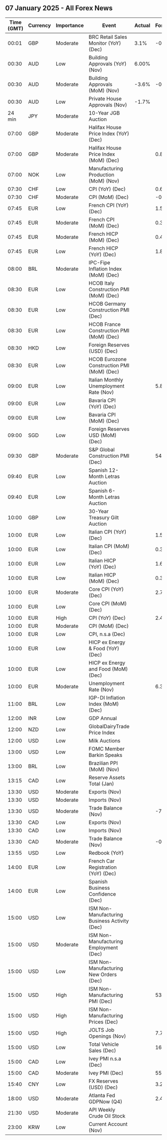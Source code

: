 ## 07 January 2025 - All Forex News

| Time (GMT) | Currency | Importance | Event | Actual | Forecast | Previous |
|------|----------|------------|-------|--------|----------|----------|
| 00:01 | GBP | Moderate | BRC Retail Sales Monitor (YoY) (Dec) | 3.1% | -0.2% | -3.4% |
| 00:30 | AUD | Low | Building Approvals (YoY) (Nov) | 6.00% |  | 13.80% |
| 00:30 | AUD | Moderate | Building Approvals (MoM) (Nov) | -3.6% | -0.9% | 5.2% |
| 00:30 | AUD | Low | Private House Approvals (Nov) | -1.7% |  | -5.2% |
| 24 min | JPY | Moderate | 10-Year JGB Auction |  |  | 1.084% |
| 07:00 | GBP | Moderate | Halifax House Price Index (YoY) (Dec) |  |  | 4.8% |
| 07:00 | GBP | Moderate | Halifax House Price Index (MoM) (Dec) |  | 0.8% | 1.3% |
| 07:00 | NOK | Low | Manufacturing Production (MoM) (Nov) |  |  | -1.6% |
| 07:30 | CHF | Low | CPI (YoY) (Dec) |  | 0.6% | 0.7% |
| 07:30 | CHF | Moderate | CPI (MoM) (Dec) |  | -0.1% | -0.1% |
| 07:45 | EUR | Low | French CPI (YoY) (Dec) |  | 1.5% | 1.3% |
| 07:45 | EUR | Moderate | French CPI (MoM) (Dec) |  | 0.3% | -0.1% |
| 07:45 | EUR | Moderate | French HICP (MoM) (Dec) |  | 0.4% | -0.1% |
| 07:45 | EUR | Low | French HICP (YoY) (Dec) |  | 1.8% | 1.7% |
| 08:00 | BRL | Moderate | IPC-Fipe Inflation Index (MoM) (Dec) |  |  | 1.17% |
| 08:30 | EUR | Low | HCOB Italy Construction PMI (MoM) (Dec) |  |  | 48.5 |
| 08:30 | EUR | Low | HCOB Germany Construction PMI (Dec) |  |  | 38.0 |
| 08:30 | EUR | Low | HCOB France Construction PMI (MoM) (Dec) |  |  | 43.7 |
| 08:30 | HKD | Low | Foreign Reserves (USD) (Dec) |  |  | 425.10B |
| 08:30 | EUR | Low | HCOB Eurozone Construction PMI (MoM) (Dec) |  |  | 42.7 |
| 09:00 | EUR | Low | Italian Monthly Unemployment Rate (Nov) |  | 5.8% | 5.8% |
| 09:00 | EUR | Low | Bavaria CPI (YoY) (Dec) |  |  | 2.4% |
| 09:00 | EUR | Low | Bavaria CPI (MoM) (Dec) |  |  | 0.5% |
| 09:00 | SGD | Low | Foreign Reserves USD (MoM) (Dec) |  |  | 377.2B |
| 09:30 | GBP | Moderate | S&P Global Construction PMI (Dec) |  | 54.3 | 55.2 |
| 09:40 | EUR | Low | Spanish 12-Month Letras Auction |  |  | 2.207% |
| 09:40 | EUR | Low | Spanish 6-Month Letras Auction |  |  | 2.552% |
| 10:00 | GBP | Low | 30-Year Treasury Gilt Auction |  |  | 4.747% |
| 10:00 | EUR | Low | Italian CPI (YoY) (Dec) |  | 1.5% | 1.3% |
| 10:00 | EUR | Low | Italian CPI (MoM) (Dec) |  | 0.3% | -0.1% |
| 10:00 | EUR | Low | Italian HICP (YoY) (Dec) |  | 1.6% | 1.5% |
| 10:00 | EUR | Low | Italian HICP (MoM) (Dec) |  | 0.3% | -0.1% |
| 10:00 | EUR | Moderate | Core CPI (YoY) (Dec) |  | 2.7% | 2.7% |
| 10:00 | EUR | Low | Core CPI (MoM) (Dec) |  |  | -0.6% |
| 10:00 | EUR | High | CPI (YoY) (Dec) |  | 2.4% | 2.2% |
| 10:00 | EUR | Moderate | CPI (MoM) (Dec) |  |  | -0.3% |
| 10:00 | EUR | Low | CPI, n.s.a (Dec) |  |  | 126.62 |
| 10:00 | EUR | Low | HICP ex Energy & Food (YoY) (Dec) |  |  | 2.7% |
| 10:00 | EUR | Low | HICP ex Energy and Food (MoM) (Dec) |  |  | -0.4% |
| 10:00 | EUR | Moderate | Unemployment Rate (Nov) |  | 6.3% | 6.3% |
| 11:00 | BRL | Low | IGP-DI Inflation Index (MoM) (Dec) |  |  | 1.18% |
| 12:00 | INR | Low | GDP Annual |  |  | 8.2% |
| 12:00 | NZD | Low | GlobalDairyTrade Price Index |  |  | -2.8% |
| 12:00 | USD | Low | Milk Auctions |  |  | 4,148.0 |
| 13:00 | USD | Low | FOMC Member Barkin Speaks |  |  |  |
| 13:00 | BRL | Low | Brazilian PPI (MoM) (Nov) |  |  | 0.94% |
| 13:15 | CAD | Low | Reserve Assets Total (Jan) |  |  | 122.6B |
| 13:30 | USD | Moderate | Exports (Nov) |  |  | 265.70B |
| 13:30 | USD | Moderate | Imports (Nov) |  |  | 339.60B |
| 13:30 | USD | Moderate | Trade Balance (Nov) |  | -78.40B | -73.80B |
| 13:30 | CAD | Low | Exports (Nov) |  |  | 64.22B |
| 13:30 | CAD | Low | Imports (Nov) |  |  | 65.14B |
| 13:30 | CAD | Moderate | Trade Balance (Nov) |  | -0.60B | -0.92B |
| 13:55 | USD | Low | Redbook (YoY) |  |  | 7.1% |
| 14:00 | EUR | Low | French Car Registration (YoY) (Dec) |  |  | -12.7% |
| 14:00 | EUR | Low | Spanish Business Confidence (Dec) |  |  | -4.9 |
| 15:00 | USD | Low | ISM Non-Manufacturing Business Activity (Dec) |  |  | 53.7 |
| 15:00 | USD | Moderate | ISM Non-Manufacturing Employment (Dec) |  |  | 51.5 |
| 15:00 | USD | Low | ISM Non-Manufacturing New Orders (Dec) |  |  | 53.7 |
| 15:00 | USD | High | ISM Non-Manufacturing PMI (Dec) |  | 53.2 | 52.1 |
| 15:00 | USD | High | ISM Non-Manufacturing Prices (Dec) |  |  | 58.2 |
| 15:00 | USD | High | JOLTS Job Openings (Nov) |  | 7.770M | 7.744M |
| 15:00 | USD | Low | Total Vehicle Sales (Dec) |  | 16.50M | 16.50M |
| 15:00 | CAD | Low | Ivey PMI n.s.a (Dec) |  |  | 49.7 |
| 15:00 | CAD | Moderate | Ivey PMI (Dec) |  | 55.4 | 52.3 |
| 15:40 | CNY | Low | FX Reserves (USD) (Dec) |  | 3.250T | 3.266T |
| 18:00 | USD | Moderate | Atlanta Fed GDPNow (Q4) |  | 2.4% | 2.4% |
| 21:30 | USD | Moderate | API Weekly Crude Oil Stock |  |  | -1.442M |
| 23:00 | KRW | Low | Current Account (Nov) |  |  | 9.78B |
